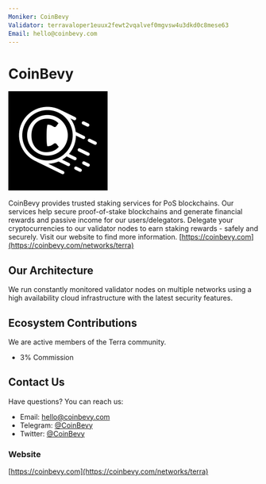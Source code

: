 ```yaml
---
Moniker: CoinBevy
Validator: terravaloper1euux2fewt2vqalvef0mgvsw4u3dkd0c8mese63
Email: hello@coinbevy.com
---
```


# CoinBevy
![CoinBevy](CoinBevy.png)

CoinBevy provides trusted staking services for PoS blockchains. Our services help secure proof-of-stake blockchains and generate financial rewards and passive income for our users/delegators. Delegate your cryptocurrencies to our validator nodes to earn staking rewards - safely and securely. Visit our website to find more information. [https://coinbevy.com](https://coinbevy.com/networks/terra)

## Our Architecture

We run constantly monitored validator nodes on multiple networks using a high availability cloud infrastructure with the latest security features.

## Ecosystem Contributions

We are active members of the Terra community.

- 3% Commission

## Contact Us

Have questions? You can reach us:

- Email: [hello@coinbevy.com](mailto:hello@coinbevy.com)
- Telegram: [@CoinBevy](https://t.me/CoinBevy)
- Twitter: [@CoinBevy](https://twitter.com/CoinBevy)

### Website

[https://coinbevy.com](https://coinbevy.com/networks/terra)
